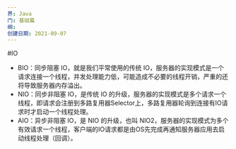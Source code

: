 ```yaml
---
界: Java
门: 基础篇
纲: 
创建日期: 2021-09-07
---
```

#IO 

-   BIO：同步阻塞 IO，就是我们平常使用的传统 IO，服务器的实现模式是一个请求连接一个线程，并发处理能力低，可能造成不必要的线程开销，严重的还将导致服务器内存溢出。
-   NIO：同步非阻塞 IO，是传统 IO 的升级，服务器的实现模式是多个请求一个线程，即请求会注册到多路复用器Selector上，多路复用器轮询到连接有IO请求时才启动一个线程处理。
-   AIO：异步非阻塞 IO，是 NIO 的升级，也叫 NIO2，服务器的实现模式为多个有效请求一个线程，客户端的IO请求都是由OS先完成再通知服务器应用去启动线程处理（回调）。